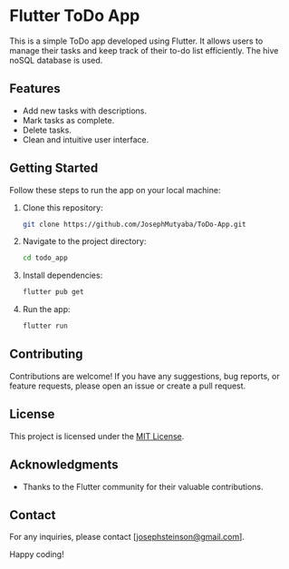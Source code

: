 # Flutter ToDo App

This is a simple ToDo app developed using Flutter. It allows users to manage their tasks and keep track of their to-do list efficiently. 
The hive noSQL database is used.

## Features

- Add new tasks with descriptions.
- Mark tasks as complete.
- Delete tasks.
- Clean and intuitive user interface.

## Getting Started

Follow these steps to run the app on your local machine:

1. Clone this repository:

    ```bash
    git clone https://github.com/JosephMutyaba/ToDo-App.git
    ```

2. Navigate to the project directory:

    ```bash
    cd todo_app
    ```

3. Install dependencies:

    ```bash
    flutter pub get
    ```

4. Run the app:

    ```bash
    flutter run
    ```

## Contributing

Contributions are welcome! If you have any suggestions, bug reports, or feature requests, please open an issue or create a pull request.

## License

This project is licensed under the [MIT License](LICENSE.md).

## Acknowledgments

- Thanks to the Flutter community for their valuable contributions.

## Contact

For any inquiries, please contact [josephsteinson@gmail.com].

Happy coding!
